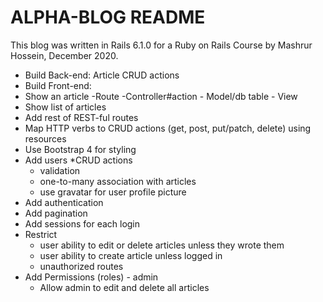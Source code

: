 # ALPHA-BLOG README

This blog was written in Rails 6.1.0 for a Ruby on Rails Course by Mashrur Hossein, December 2020.

* Build Back-end: Article CRUD actions
* Build Front-end: 
* Show an article -Route -Controller#action - Model/db table - View
* Show list of articles
* Add rest of REST-ful routes
* Map HTTP verbs to CRUD actions (get, post, put/patch, delete) using resources
* Use Bootstrap 4 for styling
* Add users
	*CRUD actions
	* validation
	* one-to-many association with articles
	* use gravatar for user profile picture
* Add authentication
* Add pagination
* Add sessions for each login
* Restrict 
	* user ability to edit or delete articles unless they wrote them
	* user ability to create article unless logged in
	* unauthorized routes
* Add Permissions (roles) - admin
	* Allow admin to edit and delete all articles
<!-- * System dependencies -->

<!-- * Configuration -->

<!-- * Database creation -->

<!-- * Database initialization -->

<!-- * How to run the test suite -->

<!-- * Services (job queues, cache servers, search engines, etc.) -->

<!-- * Deployment instructions -->

<!-- * ... -->
